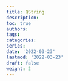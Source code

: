 ```yaml
---
title: QString
description: 
toc: true
authors:
tags:
categories:
series:
date: '2022-03-23'
lastmod: '2022-03-23'
draft: false
weight: 2
---
```


<!--more-->
